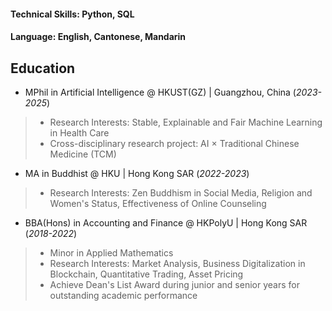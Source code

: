 <!-- # xiaowei shi  -->

<!-- #### Software / Medical engineer | M.S. Physics and engineering @ UCL23 -->

#### Technical Skills: Python, SQL
#### Language: English, Cantonese, Mandarin

## Education
- MPhil in Artificial Intelligence @ HKUST(GZ) | Guangzhou, China (_2023-2025_)
> - Research Interests: Stable, Explainable and Fair Machine Learning in Health Care
> - Cross-disciplinary research project: AI × Traditional Chinese Medicine (TCM)

- MA in Buddhist @ HKU | Hong Kong SAR (_2022-2023_)
> - Research Interests: Zen Buddhism in Social Media, Religion and Women's Status, Effectiveness of Online Counseling

- BBA(Hons) in Accounting and Finance @ HKPolyU | Hong Kong SAR (_2018-2022_)
> - Minor in Applied Mathematics
> - Research Interests: Market Analysis, Business Digitalization in Blockchain, Quantitative Trading, Asset Pricing
> - Achieve Dean's List Award during junior and senior years for outstanding academic performance


<!-- ## Work Experience
**Data Scientist @ Toyota Financial Services (_June 2022 - Present_)**
- Uncovered and corrected missing step in production data pipeline which impacted over 70% of active accounts
- Redeveloped loan originations model which resulted in 50% improvement in model performance and saving 1 million dollars in potential losses

**Data Science Consultant @ Shawhin Talebi Ventures LLC (_December 2020 - Present_)**
- Conducted data collection, processing, and analysis for novel study evaluating the impact of over 300 biometrics variables on human performance in hyper-realistic, live-fire training scenarios
- Applied unsupervised deep learning approaches to longitudinal ICU data to discover novel sepsis sub-phenotypes

## Projects

### Decoding Physical and Cognitive Impacts of Particulate Matter Concentrations at Ultra-Fine Scales
[Publication](https://www.mdpi.com/1424-8220/22/11/4240)

Used **Matlab** to train over 100 machine learning models which estimated particulate matter concentrations based on a suite of over 300 biometric variables. We found biometric variables can be used to accurately estimate particulate matter concentrations at ultra-fine spatial scales with high fidelity (r2 = 0.91) and that smaller particles are better estimated than larger ones. Inferring environmental conditions solely from biometric measurements allows us to disentangle key interactions between the environment and the body.

![Bike Study](/assets/img/bike_study.jpeg)


## Certificates -->


